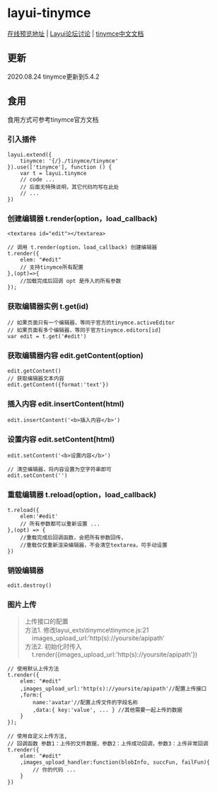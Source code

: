 # layui-tinymce

[在线预览地址](http://chick1993.gitee.io/layui-tinymce/layui_exts/) | [Layui论坛讨论](https://fly.layui.com/jie/63668/) | [tinymce中文文档](http://tinymce.ax-z.cn/)
## 更新
2020.08.24 tinymce更新到5.4.2
## 食用

食用方式可参考tinymce官方文档

### 引入插件
```
layui.extend({
    tinymce: '{/}./tinymce/tinymce'
}).use(['tinymce'], function () {
    var t = layui.tinymce
    // code ...
    // 后面无特殊说明，其它代码均写在此处
    // ...
})
```
### 创建编辑器 t.render(option，load_callback)
```
<textarea id="edit"></textarea>

// 调用 t.render(option，load_callback) 创建编辑器
t.render({
    elem: "#edit"  
    // 支持tinymce所有配置      
},(opt)=>{
    //加载完成后回调 opt 是传入的所有参数
});

```
### 获取编辑器实例 t.get(id)
```
// 如果页面只有一个编辑器，等同于官方的tinymce.activeEditor
// 如果页面有多个编辑器，等同于官方tinymce.editors[id]
var edit = t.get('#edit')
```
### 获取编辑器内容 edit.getContent(option)
```
edit.getContent()
// 获取编辑器文本内容
edit.getContent({format:'text'})
```

### 插入内容 edit.insertContent(html)
```
edit.insertContent('<b>插入内容</b>')
```

### 设置内容 edit.setContent(html)
```
edit.setContent('<b>设置内容</b>')

// 清空编辑器，将内容设置为空字符串即可
edit.setContent('')
```
### 重载编辑器 t.reload(option，load_callback)
```
t.reload({
    elem:'#edit'
    // 所有参数都可以重新设置 ...
},(opt) => {
    //重载完成后回调函数，会把所有参数回传，
    //重载仅仅重新渲染编辑器，不会清空textarea，可手动设置
})
```

### 销毁编辑器
```
edit.destroy() 
```

### 图片上传
>  上传接口的配置<br>
>  方法1. 修改layui_exts\tinymce\tinymce.js:21<br>
>  &nbsp;&nbsp;&nbsp;&nbsp;images_upload_url:'http(s)://yoursite/apipath'<br>
> 方法2. 初始化时传入<br> 
> &nbsp;&nbsp;&nbsp;&nbsp;t.render({images_upload_url:'http(s)://yoursite/apipath'})
```
// 使用默认上传方法
t.render({
    elem: "#edit"  
    ,images_upload_url:'http(s)://yoursite/apipath'//配置上传接口
    ,form:{
        name:'avatar'//配置上传文件的字段名称
        ,data:{ key:'value', ... } //其他需要一起上传的数据
    }
});

// 使用自定义上传方法,
// 回调函数 参数1：上传的文件数据，参数2：上传成功回调，参数3：上传异常回调
t.render({
    elem: "#edit"  
    ,images_upload_handler:function(blobInfo, succFun, failFun){
        // 你的代码 ...
    }
})
```
